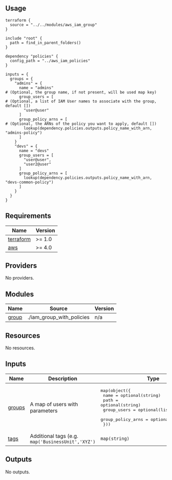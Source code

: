 ## Usage

```hcl
terraform {
  source = "../../modules/aws_iam_group"
}

include "root" {
  path = find_in_parent_folders()
}

dependency "policies" {
  config_path = "../aws_iam_policies"
}

inputs = {
  groups = {
    "admins" = {
      name = "admins"                                                             # (Optional, the group name, if not present, will be used map key)
      group_users = [                                                             # (Optional, a list of IAM User names to associate with the group, default [])
        "user@user"
      ]
      group_policy_arns = [                                                       # (Optional, the ARNs of the policy you want to apply, default [])
        lookup(dependency.policies.outputs.policy_name_with_arn, "admins-policy")
      ]
    }
    "devs" = {
      name = "devs"
      group_users = [
        "user@user",
        "user2@user"
      ]
      group_policy_arns = [
        lookup(dependency.policies.outputs.policy_name_with_arn, "devs-common-policy")
      ]
    }
  }
}
```
<!-- BEGIN_TF_DOCS -->
## Requirements

| Name | Version |
|------|---------|
| <a name="requirement_terraform"></a> [terraform](#requirement\_terraform) | >= 1.0 |
| <a name="requirement_aws"></a> [aws](#requirement\_aws) | >= 4.0 |

## Providers

No providers.

## Modules

| Name | Source | Version |
|------|--------|---------|
| <a name="module_group"></a> [group](#module\_group) | ./iam_group_with_policies | n/a |

## Resources

No resources.

## Inputs

| Name | Description | Type | Default | Required |
|------|-------------|------|---------|:--------:|
| <a name="input_groups"></a> [groups](#input\_groups) | A map of users with parameters | <pre>map(object({<br>    name              = optional(string)<br>    path              = optional(string)<br>    group_users       = optional(list(string))<br>    group_policy_arns = optional(list(string))<br>  }))</pre> | `{}` | no |
| <a name="input_tags"></a> [tags](#input\_tags) | Additional tags (e.g. `map('BusinessUnit','XYZ')` | `map(string)` | `{}` | no |

## Outputs

No outputs.
<!-- END_TF_DOCS -->